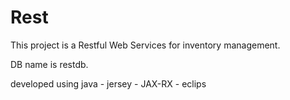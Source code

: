 # Rest
This project is a Restful Web Services for inventory management.

DB name is restdb.

developed using java - jersey - JAX-RX - eclips
